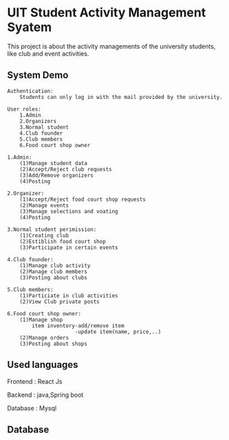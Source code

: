 
# UIT Student Activity Management Syatem
This project is about the activity managements of the university students, like club and event activities.



## System Demo

    Authentication:
        Students can only log in with the mail provided by the university.

    User roles:
        1.Admin 
        2.Organizers 
        3.Normal student
        4.Club founder
        5.Club members
        6.Food court shop owner

    1.Admin:
        (1)Manage student data
        (2)Accept/Reject club requests
        (3)Add/Remove organizers
        (4)Posting

    2.Organizer:
        (1)Accept/Reject food court shop requests
        (2)Manage events
        (3)Manage selections and voating
        (4)Posting

    3.Normal student perimission:
        (1)Creating club
        (2)Estiblish food court shop
        (3)Participate in certain events

    4.Club founder:
        (1)Manage club activity
        (2)Manage club members
        (3)Posting about clubs

    5.Club members:
        (1)Particiate in club activities
        (2)View Club private posts

    6.Food court shop owner:
        (1)Manage shop
            item inventory-add/remove item
                          -update item(name, price,..)
        (2)Manage orders
        (3)Posting about shops


    

    

## Used languages

Frontend  : React Js

Backend  : java,Spring boot

Database : Mysql

## Database
